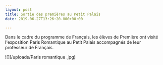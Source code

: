 ```yaml
---
layout: post
title: Sortie des premières au Petit Palais
date: 2019-06-27T13:26:20.000+00:00

---
```

Dans le cadre du programme de Français, les élèves de Première ont visité l'exposition Paris Romantique au Petit Palais accompagnés de leur professeur de Français. 

![](/uploads/Paris romantique .jpg)